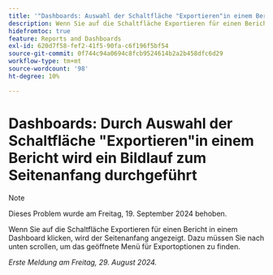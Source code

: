```yaml
---
title: '"Dashboards: Auswahl der Schaltfläche "Exportieren"in einem Bericht scrollt zum Seitenanfang."'
description: Wenn Sie auf die Schaltfläche Exportieren für einen Bericht in einem Dashboard klicken, wird der Seitenanfang angezeigt. Dazu müssen Sie nach unten scrollen, um das geöffnete Menü für Exportoptionen zu finden.
hidefromtoc: true
feature: Reports and Dashboards
exl-id: 620d7f58-fef2-41f5-90fa-c6f196f5bf54
source-git-commit: 0f744c94a0694c8fcb9524614b2a2b458dfc6d29
workflow-type: tm+mt
source-wordcount: '98'
ht-degree: 10%

---
```


# Dashboards: Durch Auswahl der Schaltfläche &quot;Exportieren&quot;in einem Bericht wird ein Bildlauf zum Seitenanfang durchgeführt

>[!NOTE]
>
>Dieses Problem wurde am Freitag, 19. September 2024 behoben.

Wenn Sie auf die Schaltfläche Exportieren für einen Bericht in einem Dashboard klicken, wird der Seitenanfang angezeigt. Dazu müssen Sie nach unten scrollen, um das geöffnete Menü für Exportoptionen zu finden.

_Erste Meldung am Freitag, 29. August 2024._
